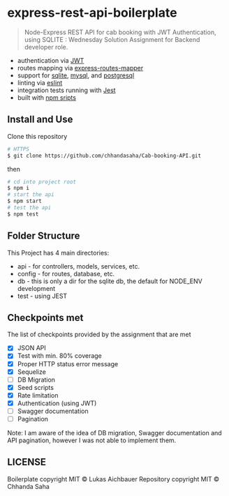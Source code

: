 # express-rest-api-boilerplate

> Node-Express REST API for cab booking with JWT Authentication, using SQLITE : Wednesday Solution Assignment for Backend developer role.

- authentication via [JWT](https://jwt.io/)
- routes mapping via [express-routes-mapper](https://github.com/aichbauer/express-routes-mapper)
- support for [sqlite](https://www.sqlite.org/), [mysql](https://www.mysql.com/), and [postgresql](https://www.postgresql.org/)
- linting via [eslint](https://github.com/eslint/eslint)
- integration tests running with [Jest](https://github.com/facebook/jest)
- built with [npm sripts](#npm-scripts)

## Install and Use

Clone this repository

```sh
# HTTPS
$ git clone https://github.com/chhandasaha/Cab-booking-API.git
```

then
```sh
# cd into project root
$ npm i
# start the api
$ npm start
# test the api
$ npm test
```

## Folder Structure

This Project has 4 main directories:

- api - for controllers, models, services, etc.
- config - for routes, database, etc.
- db - this is only a dir for the sqlite db, the default for NODE_ENV development
- test - using JEST

## Checkpoints met

The list of checkpoints provided by the assignment that are met
- [x] JSON API
- [x] Test with min. 80% coverage
- [x] Proper HTTP status error message
- [x] Sequelize
- [ ] DB Migration
- [x] Seed scripts
- [x] Rate limitation
- [x] Authentication (using JWT)
- [ ] Swagger documentation 
- [ ] Pagination

Note: I am aware of the idea of DB migration, Swagger documentation and API pagination, however I was not able to implement them.


## LICENSE

Boilerplate copyright MIT © Lukas Aichbauer
Repository copyright MIT © Chhanda Saha

